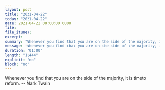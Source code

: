 ```yaml
---
layout: post
title: "2021-04-22"
today: "2021-04-22"
date: 2021-04-22 00:00:00 0000
file:
file_itunes:
excerpt:
summary: "Whenever you find that you are on the side of the majority, it is timeto reform. -- Mark Twain"
message: "Whenever you find that you are on the side of the majority, it is timeto reform. -- Mark Twain"
duration: "01:00"
length: "11444"
explicit: "no"
block: "no"
---
```

Whenever you find that you are on the side of the majority, it is timeto reform. -- Mark Twain


